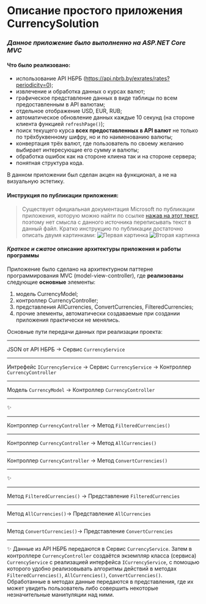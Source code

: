 # Описание простого приложения CurrencySolution
###  *Данное приложение было выполненно на ASP.NET Core MVC*
#### Что было реализовано:
- использование API НБРБ (https://api.nbrb.by/exrates/rates?periodicity=0);
- извлечение и обработка данных о курсах валют;
- графическое представление данных в виде таблицы по всем предоставленным в API валютам;
- отдельное отображение USD, EUR, RUB;
- автоматическое обновление данных каждые 10 секунд (на стороне клиента функцией `refreshPage()`);
- поиск текущего курса **всех предоставленных в API валют** не только по трёхбуквенному шифру, но и по наименованию валюты;
- конвертация трёх валют, где пользователь по своему желанию выбирает интересующие его сумму и валюты;
- обработка ошибок как на стороне клиена так и на стороне сервера;
- понятная структура кода.

В данном приложении был сделан акцен на функционал, а не на визуальную эстетику.

#### Инструкция по публикации приложения:
> Существует официальная документация Microsoft по публикации приложения, которую можно найти по ссылке 
> [нажав на этот текст](https://learn.microsoft.com/ru-ru/visualstudio/deployment/quickstart-deploy-aspnet-web-app?view=vs-2022&tabs=azure "да, именно на этот текст"),
> поэтому нет смысла с данного источника переписывать текст в данный файл.
> Кратко инструкцию по публикации достаточно описать двумя картинками:
![Первая картинка](https://learn.microsoft.com/ru-ru/visualstudio/deployment/media/right-click-publish.png?view=vs-2022)
![Вторая картинка](https://learn.microsoft.com/ru-ru/visualstudio/deployment/media/publish-targets-general.png?view=vs-2022)



#### ***Краткое и сжатое*** описание архитектуры приложения и работы программы

Приложение было сделано на архитектурном паттерне программирования MVC (model-view-controller), где **реализованы** следующие **основные** элементы:
1. модель CurrencyModel;
2. контроллер CurrencyController;
3. представления AllCurrencies, ConvertCurrencies, FilteredCurrencies;
4. прочие элементы, автоматически создаваемые при создании приложения практически не менялись.

Основные пути передачи данных при реализации проекта:
______________________________________________________________________________________________________________________
JSON от API НБРБ -> Сервис `CurrencyService`
______________________________________________________________________________________________________________________
Интрефейс `ICurrencyService` -> Сервис `CurrencyService` -> Контроллер `CurrencyController`
______________________________________________________________________________________________________________________
Модель `CurrencyModel` -> Контроллер `CurrencyController`
______________________________________________________________________________________________________________________
✨
______________________________________________________________________________________________________________________
Контроллер `CurrencyController` -> Метод `FilteredCurrencies()`
______________________________________________________________________________________________________________________
Контроллер `CurrencyController` -> Метод `AllCurrencies()`
______________________________________________________________________________________________________________________
Контроллер `CurrencyController` -> Метод `ConvertCurrencies()`
______________________________________________________________________________________________________________________
✨
______________________________________________________________________________________________________________________
Метод `FilteredCurrencies()` -> Представление `FilteredCurrencies`
______________________________________________________________________________________________________________________
Метод `AllCurrencies()`-> Представление `AllCurrencies`
______________________________________________________________________________________________________________________
Метод `ConvertCurrencies()`-> Представление `ConvertCurrencies`
______________________________________________________________________________________________________________________
✨
Данные из API НБРБ передаются в Сервис `CurrencyService`. Затем в контроллере `CurrencyController` создаётся экземпляр класса (сервиса) `CurrencyService` 
с реализацией интерфейса `ICurrencyService`, с помощью которого удобно реализовывать алгоритмы действий в методах `FilteredCurrencies()`, `AllCurrencies()`, 
`ConvertCurrencies()`. Обработанные в методах данные передаются в представления, где их может увидеть пользователь либо совершить некоторые незначительные 
манипуляции над ними. 
